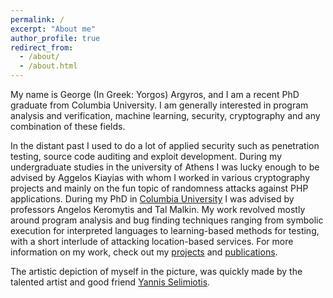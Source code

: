 ```yaml
---
permalink: /
excerpt: "About me"
author_profile: true
redirect_from: 
  - /about/
  - /about.html
---
```


My name is George (In Greek: Yorgos) Argyros, and I am a recent PhD graduate from Columbia University. I am generally interested in program analysis and verification, machine learning, security, cryptography and any combination of these  fields.

In the distant past I used to do a lot of applied security such as penetration testing, source code auditing and exploit development. During my undergraduate studies in the university of Athens I was lucky enough to be advised by Aggelos Kiayias with whom I worked in various cryptography projects and mainly on the fun topic of randomness attacks against PHP applications. 
During my PhD in [Columbia University](https://www.cs.columbia.edu/) I was advised by professors Angelos Keromytis and Tal Malkin. My work revolved mostly around program analysis and bug finding techniques ranging from symbolic execution 
for interpreted languages to learning-based methods for testing, with a short interlude of attacking location-based services.
For more information on my work, check out my [projects](/projects/) and [publications](/publications/).

The artistic depiction of myself in the picture, was quickly made by the talented artist and good friend [Yannis Selimiotis](https://www.instagram.com/yiannis.selimiotis/).
